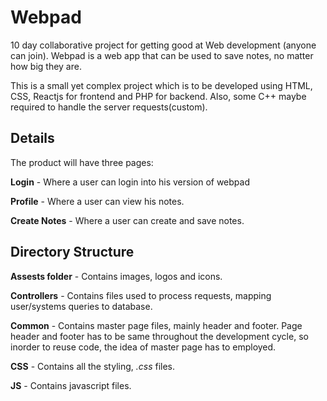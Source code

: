 # Webpad
10 day collaborative project for getting good at Web development (anyone can join). Webpad is a web app that can be used to save notes, no matter how big they are. 

This is a small yet complex project which is to be developed using HTML, CSS, Reactjs for frontend and PHP for backend. Also, some C++ maybe required to handle the server requests(custom).

## Details
The product will have three pages:

**Login** -  Where a user can login into his version  of webpad

**Profile** - Where a user can view his notes.

**Create Notes** - Where a user can create and save notes.

## Directory Structure
**Assests folder** - Contains images, logos and icons.

**Controllers** - Contains files used to process requests, mapping user/systems queries to database.

**Common** - Contains master page files, mainly header and footer. Page header and footer has to be same throughout the development cycle, so inorder to reuse code, the idea of master page has to employed.

**CSS** -  Contains all the styling, *.css* files.

**JS** - Contains javascript files.


